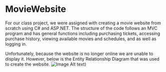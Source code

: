 # MovieWebsite

For our class project, we were assigned with creating a movie website from scratch using C# and ASP.NET. The structure of the code follows an MVC program and has general functions including purchasing tickets, accessing purchase history, viewing available movies and schedules, and as well as logging in.


Unfortunately, because the website is no longer online we are unable to display it. However, below is the Entity Relationship Diagram that was used to create the website.
![Image Alt text](/image/MovieERD.png))

